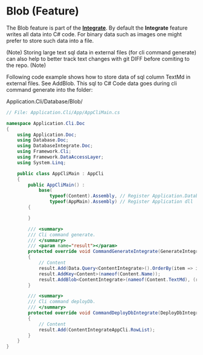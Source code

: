 # Blob (Feature)
The Blob feature is part of the **[Integrate](/integrate/)**. By default the **Integrate** feature writes all data into C# code. For binary data such as images one might prefer to store such data into a file.

(Note)
Storing large text sql data in external files (for cli command generate) can also help to better track text changes with git DIFF before comiting to the repo.
(Note)

Following code example shows how to store data of sql column TextMd in external files. See AddBlob. This sql to C# Code data goes during cli command generate into the folder:

Application.Cli/Database/Blob/
```csharp
// File: Application.Cli/App/AppCliMain.cs

namespace Application.Cli.Doc
{
    using Application.Doc;
    using Database.Doc;
    using DatabaseIntegrate.Doc;
    using Framework.Cli;
    using Framework.DataAccessLayer;
    using System.Linq;

    public class AppCliMain : AppCli
    {
        public AppCliMain() :
            base(
                typeof(Content).Assembly, // Register Application.Database dll
                typeof(AppMain).Assembly) // Register Application dll
        {

        }

        /// <summary>
        /// Cli command generate.
        /// </summary>
        /// <param name="result"></param>
        protected override void CommandGenerateIntegrate(GenerateIntegrateResult result)
        {
            // Content
            result.Add(Data.Query<ContentIntegrate>().OrderBy(item => item.IdName));
            result.AddKey<Content>(nameof(Content.Name));
            result.AddBlob<ContentIntegrate>(nameof(Content.TextMd), (row) => row.IdName + ".md"); // Store field TextMd in an external file.
        }

        /// <summary>
        /// Cli command deployDb.
        /// </summary>
        protected override void CommandDeployDbIntegrate(DeployDbIntegrateResult result)
        {
            // Content
            result.Add(ContentIntegrateAppCli.RowList);
        }
    }
}
```